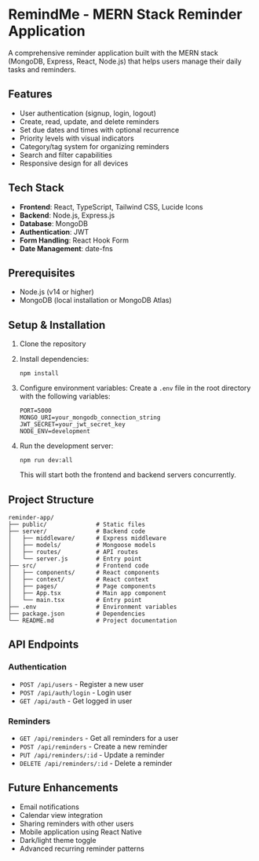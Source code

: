 # RemindMe - MERN Stack Reminder Application

A comprehensive reminder application built with the MERN stack (MongoDB, Express, React, Node.js) that helps users manage their daily tasks and reminders.

## Features

- User authentication (signup, login, logout)
- Create, read, update, and delete reminders
- Set due dates and times with optional recurrence
- Priority levels with visual indicators
- Category/tag system for organizing reminders
- Search and filter capabilities
- Responsive design for all devices

## Tech Stack

- **Frontend**: React, TypeScript, Tailwind CSS, Lucide Icons
- **Backend**: Node.js, Express.js
- **Database**: MongoDB
- **Authentication**: JWT
- **Form Handling**: React Hook Form
- **Date Management**: date-fns

## Prerequisites

- Node.js (v14 or higher)
- MongoDB (local installation or MongoDB Atlas)

## Setup & Installation

1. Clone the repository
2. Install dependencies:
   ```
   npm install
   ```
3. Configure environment variables:
   Create a `.env` file in the root directory with the following variables:
   ```
   PORT=5000
   MONGO_URI=your_mongodb_connection_string
   JWT_SECRET=your_jwt_secret_key
   NODE_ENV=development
   ```

4. Run the development server:
   ```
   npm run dev:all
   ```
   This will start both the frontend and backend servers concurrently.

## Project Structure

```
reminder-app/
├── public/              # Static files
├── server/              # Backend code
│   ├── middleware/      # Express middleware
│   ├── models/          # Mongoose models
│   ├── routes/          # API routes
│   └── server.js        # Entry point
├── src/                 # Frontend code
│   ├── components/      # React components
│   ├── context/         # React context
│   ├── pages/           # Page components
│   ├── App.tsx          # Main app component
│   └── main.tsx         # Entry point
├── .env                 # Environment variables
├── package.json         # Dependencies
└── README.md            # Project documentation
```

## API Endpoints

### Authentication
- `POST /api/users` - Register a new user
- `POST /api/auth/login` - Login user
- `GET /api/auth` - Get logged in user

### Reminders
- `GET /api/reminders` - Get all reminders for a user
- `POST /api/reminders` - Create a new reminder
- `PUT /api/reminders/:id` - Update a reminder
- `DELETE /api/reminders/:id` - Delete a reminder

## Future Enhancements

- Email notifications
- Calendar view integration
- Sharing reminders with other users
- Mobile application using React Native
- Dark/light theme toggle
- Advanced recurring reminder patterns